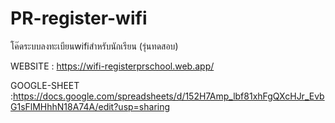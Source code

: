 # PR-register-wifi
โค๊ดระบบลงทะเบียนwifiสำหรับนักเรียน (รุ่นทดสอบ)

WEBSITE : https://wifi-registerprschool.web.app/

GOOGLE-SHEET :https://docs.google.com/spreadsheets/d/152H7Amp_lbf81xhFgQXcHJr_EvbG1sFlMHhhN18A74A/edit?usp=sharing
